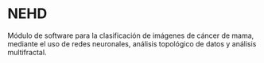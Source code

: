 # NEHD
Módulo de software para la clasificación de imágenes de cáncer de mama, mediante el uso de redes neuronales, análisis topológico de datos y análisis multifractal.
